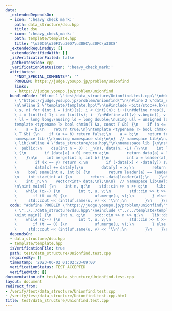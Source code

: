 ```yaml
---
data:
  _extendedDependsOn:
  - icon: ':heavy_check_mark:'
    path: data_structure/dsu.hpp
    title: dsu
  - icon: ':heavy_check_mark:'
    path: template/template.hpp
    title: "\u30C6\u30F3\u30D7\u30EC\u30FC\u30C8"
  _extendedRequiredBy: []
  _extendedVerifiedWith: []
  _isVerificationFailed: false
  _pathExtension: cpp
  _verificationStatusIcon: ':heavy_check_mark:'
  attributes:
    '*NOT_SPECIAL_COMMENTS*': ''
    PROBLEM: https://judge.yosupo.jp/problem/unionfind
    links:
    - https://judge.yosupo.jp/problem/unionfind
  bundledCode: "#line 1 \"test/data_structure/Unionfind.test.cpp\"\n#define PROBLEM\
    \ \"https://judge.yosupo.jp/problem/unionfind\"\n\n#line 2 \"data_structure/dsu.hpp\"\
    \n\n#line 2 \"template/template.hpp\"\n\n#include <bits/stdc++.h>\n\n#define rep(i,\
    \ s, n) for (int i = (int)(s); i < (int)(n); i++)\n#define rrep(i, s, n) for (int\
    \ i = (int)(n)-1; i >= (int)(s); i--)\n#define all(v) v.begin(), v.end()\n\nusing\
    \ ll = long long;\nusing ld = long double;\nusing ull = unsigned long long;\n\n\
    template <typename T> bool chmin(T &a, const T &b) {\n    if (a <= b) return false;\n\
    \    a = b;\n    return true;\n}\ntemplate <typename T> bool chmax(T &a, const\
    \ T &b) {\n    if (a >= b) return false;\n    a = b;\n    return true;\n}\n\n\
    namespace lib {\n\nusing namespace std;\n\n}  // namespace lib\n\n// using namespace\
    \ lib;\n#line 4 \"data_structure/dsu.hpp\"\n\nnamespace lib {\n\nstruct dsu {\n\
    \  public:\n    dsu(int n = 0) : _n(n), data(n, -1) {}\n\n    int leader(int a)\
    \ {\n        if (data[a] < 0) return a;\n        return data[a] = leader(data[a]);\n\
    \    }\n\n    int merge(int a, int b) {\n        int x = leader(a), y = leader(b);\n\
    \        if (x == y) return x;\n        if (-data[x] < -data[y]) swap(x, y);\n\
    \        data[x] += data[y];\n        data[y] = x;\n        return x;\n    }\n\
    \n    bool same(int a, int b) {\n        return leader(a) == leader(b);\n    }\n\
    \n    int size(int a) {\n        return -data[leader(a)];\n    }\n\n  private:\n\
    \    int _n;\n    vector<int> data;\n};\n\n}  // namespace lib\n#line 5 \"test/data_structure/Unionfind.test.cpp\"\
    \n\nint main() {\n    int n, q;\n    std::cin >> n >> q;\n    lib::dsu uf(n);\n\
    \    while (q--) {\n        int t, u, v;\n        std::cin >> t >> u >> v;\n \
    \       if (t == 0) {\n            uf.merge(u, v);\n        } else {\n       \
    \     std::cout << (int)uf.same(u, v) << '\\n';\n        }\n    }\n}\n"
  code: "#define PROBLEM \"https://judge.yosupo.jp/problem/unionfind\"\n\n#include\
    \ \"../../data_structure/dsu.hpp\"\n#include \"../../template/template.hpp\"\n\
    \nint main() {\n    int n, q;\n    std::cin >> n >> q;\n    lib::dsu uf(n);\n\
    \    while (q--) {\n        int t, u, v;\n        std::cin >> t >> u >> v;\n \
    \       if (t == 0) {\n            uf.merge(u, v);\n        } else {\n       \
    \     std::cout << (int)uf.same(u, v) << '\\n';\n        }\n    }\n}"
  dependsOn:
  - data_structure/dsu.hpp
  - template/template.hpp
  isVerificationFile: true
  path: test/data_structure/Unionfind.test.cpp
  requiredBy: []
  timestamp: '2023-06-02 01:02:23+09:00'
  verificationStatus: TEST_ACCEPTED
  verifiedWith: []
documentation_of: test/data_structure/Unionfind.test.cpp
layout: document
redirect_from:
- /verify/test/data_structure/Unionfind.test.cpp
- /verify/test/data_structure/Unionfind.test.cpp.html
title: test/data_structure/Unionfind.test.cpp
---
```

